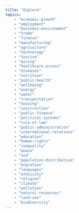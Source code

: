 ```yaml
---
title: "Explore"
topics:
    - "economic-growth"
    - "employment"
    - "business-environment"
    - "trade"
    - "finance"
    - "manufacturing"
    - "agriculture"
    - "technology"
    - "tourism"
    - "mining"
    - "healthcare-access"
    - "diseases"
    - "nutrition"
    - "public-health"
    - "wellbeing"
    - "energy"
    - "water"
    - "transportation"
    - "housing"
    - "construction"
    - "public-finance"
    - "political-systems"
    - "rule-of-law"
    - "public-administration"
    - "international-relations"
    - "education"
    - "human-rights"
    - "inequality"
    - "peace"
    - "aid"
    - "population-distribution"
    - "migration"
    - "languages"
    - "ethnicity"
    - "religion"
    - "climate"
    - "pollution"
    - "natural-resources"
    - "land-use"
    - "biodiversity"
---
```

